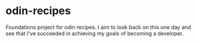 # odin-recipes
Foundations project for odin recipes. I aim to look back on this one day and see that I've succeeded in achieving my goals of becoming a developer.